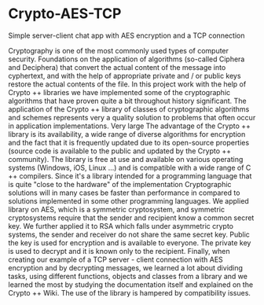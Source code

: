 # Crypto-AES-TCP
Simple server-client chat app with AES encryption and a TCP connection

Cryptography is one of the most commonly used types of computer security. Foundations
on the application of algorithms (so-called Ciphera and Deciphera) that convert the actual content of the message into
cyphertext, and with the help of appropriate private and / or public keys
restore the actual contents of the file. In this project work with the help of Crypto ++ libraries
we have implemented some of the cryptographic algorithms that have proven quite a bit throughout history
significant.
The application of the Crypto ++ library of classes of cryptographic algorithms and schemes represents very
a quality solution to problems that often occur in application implementations. Very large
The advantage of the Crypto ++ library is its availability, a wide range of diverse algorithms for
encryption and the fact that it is frequently updated due to its open-source properties (source code is
available to the public and updated by the Crypto ++ community). The library is free at
use and available on various operating systems (Windows, iOS, Linux ...) and is
compatible with a wide range of C ++ compilers. Since it's a library
intended for a programming language that is quite "close to the hardware" of the implementation
Cryptographic solutions will in many cases be faster than performance in
compared to solutions implemented in some other programming languages. We applied
library on AES, which is a symmetric cryptosystem, and symmetric cryptosystems require that
the sender and recipient know a common secret key. We further applied it to RSA which
falls under asymmetric crypto systems, the sender and receiver do not share the same secret key. Public
the key is used for encryption and is available to everyone. The private key is used to decrypt and
it is known only to the recipient.
Finally, when creating our example of a TCP server - client connection with AES encryption and
by decrypting messages, we learned a lot about dividing tasks, using different functions,
objects and classes from a library and we learned the most by studying the documentation itself and
explained on the Crypto ++ Wiki. The use of the library is hampered by compatibility issues.
